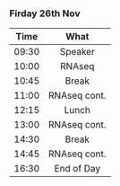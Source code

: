 ### Firday 26th Nov

Time | What
---|:---:
09:30 |Speaker
10:00 | RNAseq
10:45 | Break
11:00 | RNAseq cont.
12:15 | Lunch
13:00 | RNAseq cont.
14:30 | Break
14:45 | RNAseq cont.
16:30 | End of Day
